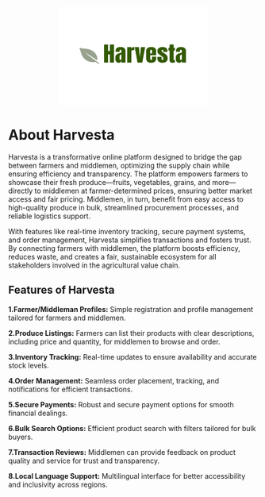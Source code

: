 <p align="center">
  <img src="./public/favicon.ico" width="300" height="200" />
</p>

 # About Harvesta
Harvesta is a transformative online platform designed to bridge the gap between farmers and middlemen, optimizing the supply chain while ensuring efficiency and transparency. The platform empowers farmers to showcase their fresh produce—fruits, vegetables, grains, and more—directly to middlemen at farmer-determined prices, ensuring better market access and fair pricing. Middlemen, in turn, benefit from easy access to high-quality produce in bulk, streamlined procurement processes, and reliable logistics support.

With features like real-time inventory tracking, secure payment systems, and order management, Harvesta simplifies transactions and fosters trust. By connecting farmers with middlemen, the platform boosts efficiency, reduces waste, and creates a fair, sustainable ecosystem for all stakeholders involved in the agricultural value chain.

## Features of Harvesta
**1.Farmer/Middleman Profiles:** Simple registration and profile management tailored for farmers and middlemen.

**2.Produce Listings:** Farmers can list their products with clear descriptions, including price and quantity, for middlemen to browse and order.

**3.Inventory Tracking:** Real-time updates to ensure availability and accurate stock levels.

**4.Order Management:** Seamless order placement, tracking, and notifications for efficient transactions.

**5.Secure Payments:** Robust and secure payment options for smooth financial dealings.

**6.Bulk Search Options:** Efficient product search with filters tailored for bulk buyers.

**7.Transaction Reviews:** Middlemen can provide feedback on product quality and service for trust and transparency.

**8.Local Language Support:** Multilingual interface for better accessibility and inclusivity across regions.